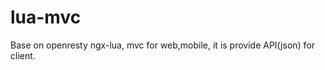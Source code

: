 lua-mvc
=======

Base on openresty ngx-lua, mvc for web,mobile, it is provide API(json) for client.
